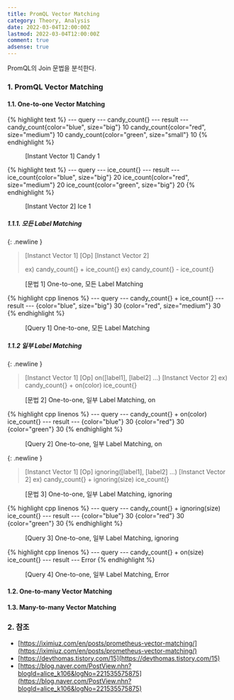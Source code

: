 ```yaml
---
title: PromQL Vector Matching
category: Theory, Analysis
date: 2022-03-04T12:00:00Z
lastmod: 2022-03-04T12:00:00Z
comment: true
adsense: true
---
```


PromQL의 Join 문법을 분석한다.

### 1. PromQL Vector Matching

#### 1.1. One-to-one Vector Matching

{% highlight text %}
--- query ---
candy_count{}
--- result ---
candy_count{color="blue", size="big"} 10
candy_count{color="red", size="medium"} 10
candy_count{color="green", size="small"} 10
{% endhighlight %}
<figure>
<figcaption class="caption">[Instant Vector 1] Candy 1</figcaption>
</figure>

{% highlight text %}
--- query --- 
ice_count{}
--- result ---
ice_count{color="blue", size="big"} 20
ice_count{color="red", size="medium"} 20
ice_count{color="green", size="big"} 20
{% endhighlight %}
<figure>
<figcaption class="caption">[Instant Vector 2] Ice 1</figcaption>
</figure>

##### 1.1.1. 모든 Label Matching

{: .newline }
> [Instanct Vector 1] [Op] [Instanct Vector 2]
> 
> ex) candy_count{} + ice_count{}
> ex) candy_count{} - ice_count{} <br/>
<figure>
<figcaption class="caption">[문법 1] One-to-one, 모든 Label Matching</figcaption>
</figure>

{% highlight cpp linenos %}
--- query --- 
candy_count{} + ice_count{}
--- result ---
{color="blue", size="big"} 30
{color="red", size="medium"} 30
{% endhighlight %}
<figure>
<figcaption class="caption">[Query 1] One-to-one, 모든 Label Matching</figcaption>
</figure>

##### 1.1.2 일부 Label Matching

{: .newline }
> [Instanct Vector 1] [Op] on([label1], [label2] ...) [Instanct Vector 2]
> ex) candy_count{} + on(color) ice_count{} <br/>
<figure>
<figcaption class="caption">[문법 2] One-to-one, 일부 Label Matching, on</figcaption>
</figure>

{% highlight cpp linenos %}
--- query --- 
candy_count{} + on(color) ice_count{}
--- result ---
{color="blue"} 30
{color="red"} 30
{color="green"} 30
{% endhighlight %}
<figure>
<figcaption class="caption">[Query 2] One-to-one, 일부 Label Matching, on</figcaption>
</figure>

{: .newline }
> [Instanct Vector 1] [Op] ignoring([label1], [label2] ...) [Instanct Vector 2]
> ex) candy_count{} + ignoring(size) ice_count{} <br/>
<figure>
<figcaption class="caption">[문법 3] One-to-one, 일부 Label Matching, ignoring</figcaption>
</figure>

{% highlight cpp linenos %}
--- query --- 
candy_count{} + ignoring(size) ice_count{}
--- result ---
{color="blue"} 30
{color="red"} 30
{color="green"} 30
{% endhighlight %}
<figure>
<figcaption class="caption">[Query 3] One-to-one, 일부 Label Matching, ignoring</figcaption>
</figure>

{% highlight cpp linenos %}
--- query --- 
candy_count{} + on(size) ice_count{}
--- result ---
Error
{% endhighlight %}
<figure>
<figcaption class="caption">[Query 4] One-to-one, 일부 Label Matching, Error</figcaption>
</figure>

#### 1.2. One-to-many Vector Matching

#### 1.3. Many-to-many Vector Matching

### 2. 참조

* [https://iximiuz.com/en/posts/prometheus-vector-matching/](https://iximiuz.com/en/posts/prometheus-vector-matching/)
* [https://devthomas.tistory.com/15](https://devthomas.tistory.com/15)
* [https://blog.naver.com/PostView.nhn?blogId=alice_k106&logNo=221535575875](https://blog.naver.com/PostView.nhn?blogId=alice_k106&logNo=221535575875)